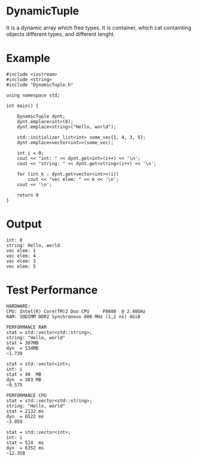 # DynamicTuple
It is a dynamic array which free types.
It is container, which cat containting objects different types, and different lenght.

# Example

    #include <iostream>
    #include <string>
    #include "DynamicTuple.h"
    
    using namespace std;
    
    int main() {

        DynamicTuple dynt;
        dynt.emplace<int>(8);
        dynt.emplace<string>("Hello, world");

        std::initializer_list<int> some_vec{1, 4, 3, 5};
        dynt.emplace<vector<int>>(some_vec);

        int i = 0;
        cout << "int: " << dynt.get<int>(i++) << '\n';
        cout << "string: " << dynt.get<string>(i++) << '\n';

        for (int k : dynt.get<vector<int>>(i))
            cout << "vec elem: " << k << '\n';
        cout << '\n';
  
        return 0
    }

# Output
    int: 8
    string: Hello, world
    vec elem: 1
    vec elem: 4
    vec elem: 3
    vec elem: 5

# Test Performance
    HARDWARE: 
    CPU: Intel(R) Core(TM)2 Duo CPU     P8600  @ 2.40GHz
    RAM: SODIMM DDR2 Synchronous 800 MHz (1,2 ns) 4GiB

    PERFORMANCE RAM
    stat = std::vector<std::string>;
    string: "Hello, world"
    stat = 307MB
    dyn  = 534MB
    ~1.739
    
    stat = std::vector<int>;
    int: i
    stat = 40  MB
    dyn  = 383 MB
    ~9.575

    PERFORMANCE CPU
    stat = std::vector<std::string>;
    string: "Hello, world"
    stat = 2132 ms
    dyn  = 6522 ms
    ~3.059

    stat = std::vector<int>;
    int: i
    stat = 514  ms
    dyn  = 6352 ms
    ~12.358
